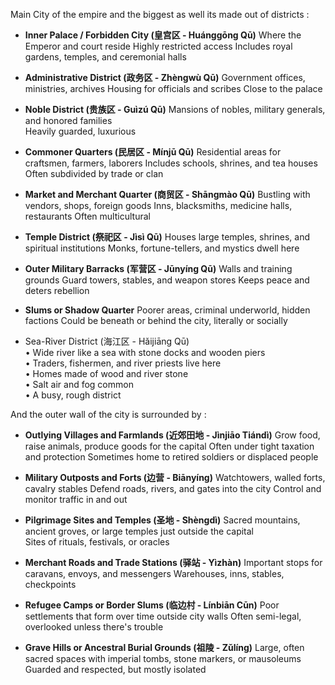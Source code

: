 Main City of the empire and the biggest as well its made out of districts :
- **Inner Palace / Forbidden City (皇宫区 - Huánggōng Qū)**
    Where the Emperor and court reside
    Highly restricted access
    Includes royal gardens, temples, and ceremonial halls
    
- **Administrative District (政务区 - Zhèngwù Qū)**
    Government offices, ministries, archives
    Housing for officials and scribes
    Close to the palace
    
- **Noble District (贵族区 - Guìzú Qū)**
    Mansions of nobles, military generals, and honored families    
    Heavily guarded, luxurious
    
- **Commoner Quarters (民居区 - Mínjū Qū)**
    Residential areas for craftsmen, farmers, laborers
    Includes schools, shrines, and tea houses
    Often subdivided by trade or clan
    
- **Market and Merchant Quarter (商贸区 - Shāngmào Qū)**
    Bustling with vendors, shops, foreign goods
    Inns, blacksmiths, medicine halls, restaurants
    Often multicultural
    
- **Temple District (祭祀区 - Jìsì Qū)**
    Houses large temples, shrines, and spiritual institutions
    Monks, fortune-tellers, and mystics dwell here
    
- **Outer Military Barracks (军营区 - Jūnyíng Qū)**
    Walls and training grounds
    Guard towers, stables, and weapon stores
    Keeps peace and deters rebellion
    
- **Slums or Shadow Quarter**
     Poorer areas, criminal underworld, hidden factions
      Could be beneath or behind the city, literally or socially
    
- Sea-River District (海江区 - Hǎijiāng Qū)  
    • Wide river like a sea with stone docks and wooden piers  
    • Traders, fishermen, and river priests live here  
    • Homes made of wood and river stone  
    • Salt air and fog common  
    • A busy, rough district


And the outer wall of the city is surrounded by :
- **Outlying Villages and Farmlands (近郊田地 - Jìnjiāo Tiándì)**
    Grow food, raise animals, produce goods for the capital
    Often under tight taxation and protection
    Sometimes home to retired soldiers or displaced people
    
- **Military Outposts and Forts (边营 - Biānyíng)**
    Watchtowers, walled forts, cavalry stables
    Defend roads, rivers, and gates into the city
    Control and monitor traffic in and out
    
- **Pilgrimage Sites and Temples (圣地 - Shèngdì)**
    Sacred mountains, ancient groves, or large temples just outside the capital    
    Sites of rituals, festivals, or oracles
    
- **Merchant Roads and Trade Stations (驿站 - Yìzhàn)**
    Important stops for caravans, envoys, and messengers
    Warehouses, inns, stables, checkpoints
    
- **Refugee Camps or Border Slums (临边村 - Línbiān Cūn)**
    Poor settlements that form over time outside city walls
    Often semi-legal, overlooked unless there's trouble
    
- **Grave Hills or Ancestral Burial Grounds (祖陵 - Zǔlíng)**
    Large, often sacred spaces with imperial tombs, stone markers, or mausoleums
    Guarded and respected, but mostly isolated